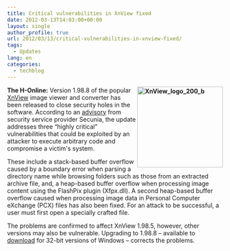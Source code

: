 ```yaml
---
title: Critical vulnerabilities in XnView fixed
date: 2012-03-13T14:03:00+00:00
layout: single
author_profile: true
url: 2012/03/13/critical-vulnerabilities-in-xnview-fixed/
tags:
  - Updates
lang: en
categories: 
  - techblog
---
```

**[<img title="XnView_logo_200_b" border="0" alt="XnView_logo_200_b" align="right" src="http://lh5.ggpht.com/-Y_NJ_SEAJug/T19Mqmnrc8I/AAAAAAAAFJU/7mozpWFBozE/XnView_logo_200_b_thumb%25255B1%25255D.png?imgmax=800" width="200" height="189" />](http://lh5.ggpht.com/-wpI1llNwDF0/T19Mk2lStvI/AAAAAAAAFJM/bzIBmAL6aGY/s1600-h/XnView_logo_200_b%25255B3%25255D.png)The H-Online:** Version 1.98.8 of the popular [XnView](http://www.xnview.com/en/index.html) image viewer and converter has been released to close security holes in the software. According to an [advisory](http://secunia.com/advisories/47388/) from security service provider Secunia, the update addresses three “highly critical” vulnerabilities that could be exploited by an attacker to execute arbitrary code and compromise a victim's system. 

These include a stack-based buffer overflow caused by a boundary error when parsing a directory name while browsing folders such as those from an extracted archive file, and, a heap-based buffer overflow when processing image content using the FlashPix plugin (Xfpx.dll). A second heap-based buffer overflow caused when processing image data in Personal Computer eXchange (PCX) files has also been fixed. For an attack to be successful, a user must first open a specially crafted file. 

The problems are confirmed to affect XnView 1.98.5, however, other versions may also be vulnerable. Upgrading to 1.98.8 – available to [download](http://www.xnview.com/en/downloadwin32.html) for 32-bit versions of Windows – corrects the problems.